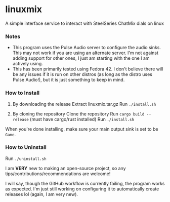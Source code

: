 # linuxmix
A simple interface service to interact with SteelSeries ChatMix dials on linux

### Notes

- This program uses the Pulse Audio server to configure the audio sinks. This may not work if you are using an alternate server. I'm not against adding support for other ones, I just am starting with the one I am actively using.
- This has been primarily tested using Fedora 42. I don't believe there will be any issues if it is run on other distros (as long as the distro uses Pulse Audio!), but it is just something to keep in mind.

### How to Install
1) By downloading the release
    Extract linuxmix.tar.gz
    Run `./install.sh`

2) By cloning the repository
    Clone the repository
    Run `cargo build --release` (must have cargo/rust installed)
    Run `./install.sh`

When you're done installing, make sure your main output sink is set to be `Game`.

### How to Uninstall
Run `./uninstall.sh`

I am **VERY** new to making an open-source project, so any tips/contributions/recommendations are welcome!

I will say, though the GitHub workflow is currently failing, the program works as expected. I'm just still working on configuring it to automatically create releases lol (again, I am very new).
